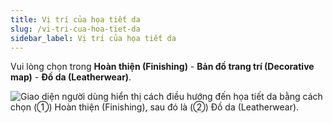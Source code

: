 ```yaml
---
title: Vị trí của họa tiết da
slug: /vi-tri-cua-hoa-tiet-da
sidebar_label: Vị trí của họa tiết da
---
```


Vui lòng chọn trong **Hoàn thiện (Finishing)** - **Bản đồ trang trí (Decorative map)** - **Đồ da (Leatherwear)**.

![Giao diện người dùng hiển thị cách điều hướng đến họa tiết da bằng cách chọn (①) Hoàn thiện (Finishing), sau đó là (②) Đồ da (Leatherwear).](https://storage.googleapis.com/jegavn_kb/images/3d846b71-9c24-4d20-b65e-ea3f07e0d3fb.png)